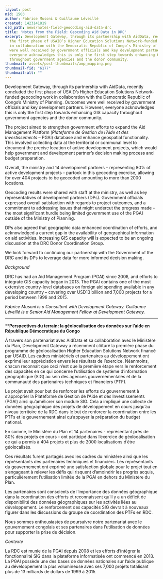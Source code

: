 ```yaml
---
layout: post
nid: 1503
author: Fabrice Musoni & Guillaume Léveillé
created: 1423141819
old_path: news/notes-field-geocoding-aid-data-drc
title: 'Notes from the Field: Geocoding Aid Data in DRC'
excerpt: Development Gateway, through its partnership with AidData, recently concluded
  the first phase of USAID’s Higher Education Solutions Network-funded geocoding work
  in collaboration with the Democratic Republic of Congo’s Ministry of Planning. Outcomes
  were well received by government officials and key development partners. However,
  everyone acknowledges this is only the first step towards enhancing GIS capacity
  throughout government agencies and the donor community.
thumbnail: assets/post-thumbnails/amp_mapping.png
thumbnail-fid: "6177"
thumbnail-alt: ""
---
```


Development Gateway, through its partnership with AidData, recently concluded the first phase of USAID’s Higher Education Solutions Network-funded geocoding work in collaboration with the Democratic Republic of Congo’s Ministry of Planning. Outcomes were well received by government officials and key development partners. However, everyone acknowledges this is only the first step towards enhancing GIS capacity throughout government agencies and the donor community.

The project aimed to strengthen government efforts to expand the Aid Management Platform (*Plateforme de Gestion de l’Aide et des Investissements* – PGAI) database and enhance geospatial functionality. This involved collecting data at the territorial or communal level to document the precise location of active development projects, which would help government and development partner’s decision making process and budget preparation.

Overall, the ministry and 14 development partners – representing 80% of active development projects – partook in this geocoding exercise, allowing for over 404 projects to be geocoded amounting to more than 2000 locations.

Geocoding results were shared with staff at the ministry, as well as key representatives of development partners (DPs). Government officials expressed overall satisfaction with regards to project outcomes, and a commitment to addressing issues that might undercut the progress made - the most significant hurdle being limited government use of the PGAI outside of the Ministry of Planning.

DPs also agreed that geographic data enhanced coordination of efforts, and acknowledged a current gap in the availability of geographical information on aid activities. Increasing GIS capacity will is expected to be an ongoing discussion at the DRC Donor Coordination Group.

We look forward to continuing our partnership with the Government of the DRC and its DPs to leverage data for more informed decision making.

*Background*

DRC has had an Aid Management Program (PGAI) since 2008, and efforts to integrate GIS capacity began in 2013. The PGAI contains one of the most extensive country-level databases on foreign aid spending available in any developing country – covering over USD13 billion and 7,000 projects for a period between 1999 and 2015.

*Fabrice Musoni is a Consultant with Development Gateway. Guillaume Léveillé is a Senior Aid Management Fellow at Development Gateway.*

- - - - - -

****Perspectives du terrain: la géolocalisation des données sur l’aide en République Démocratique du Congo**

À travers son partenariat avec AidData et sa collaboration avec le Ministère du Plan, Development Gateway a récemment clôturé la première phase du programme de géolocalisation Higher Education Solutions Network financé par USAID. Les cadres ministériels et partenaires au développement ont exprimé leur appréciation envers les résultats de l’exercice. Néanmoins, chacun reconnait que ceci n’est que la première étape vers le renforcement des capacités en ce qui concerne l’utilisation de système d’information géographique (SIG) au sein des agences gouvernementales et de la communauté des partenaires techniques et financiers (PTF).

Le projet avait pour but de renforcer les efforts du gouvernement à s’approprier la Plateforme de Gestion de l’Aide et des Investissements (PGAI) ainsi qu’améliorer son module SIG. Cela a impliqué une collecte de données géographique des projets de développement en cours jusqu’au niveau territoire de la RDC dans le but de renforcer la coordination entre les PTFs et le gouvernement ainsi qu’appuyer la préparation du budget national.

En somme, le Ministère du Plan et 14 partenaires - représentant près de 80% des projets en cours - ont participé dans l’exercice de géolocalisation ce qui a permis à 404 projets et plus de 2000 localisations d’être géolocalisés.

Ces résultats furent partagés avec les cadres du ministère ainsi que les représentants des partenaires techniques et financiers. Les représentants du gouvernement ont exprimé une satisfaction globale pour le projet tout en s’engageant à relever les défis qui risquent d’amoindrir les progrès acquis, particulièrement l’utilisation limitée de la PGAI en dehors du Ministère du Plan.

Les partenaires sont conscients de l’importance des données géographique dans la coordination des efforts et reconnaissent qu’il y a un déficit de disponibilité des données géographiques sur les activités liées au développement. Le renforcement des capacités SIG devrait à nouveaux figurer dans les discussions du groupe de coordination des PTFs en RDC.

Nous sommes enthousiastes de poursuivre notre partenariat avec le gouvernement congolais et ses partenaires dans l’utilisation de données pour supporter la prise de décision.

*Contexte*

La RDC est munie de la PGAI depuis 2008 et les efforts d’intégrer la fonctionnalité SIG dans la plateforme informatisée ont commencé en 2013. La PGAI possède une des bases de données nationales sur l’aide publique au développement la plus volumineuse avec ses 7,000 projets totalisant plus de 13 milliards de dollars de 1999 à 2015.


